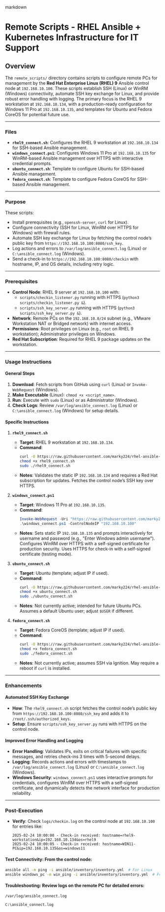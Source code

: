 markdown

# Remote Scripts - RHEL Ansible + Kubernetes Infrastructure for IT Support

## Overview
The `remote_scripts/` directory contains scripts to configure remote PCs for management by the **Red Hat Enterprise Linux (RHEL) 9** Ansible control node at `192.168.10.100`. These scripts establish SSH (Linux) or WinRM (Windows) connectivity, automate SSH key exchange for Linux, and provide robust error handling with logging. The primary focus is the RHEL 9 workstation at `192.168.10.134`, with a production-ready configuration for Windows 11 Pro at `192.168.10.135`, and templates for Ubuntu and Fedora CoreOS for potential future use.

---

### Files

- **`rhel9_connect.sh`**: Configures the RHEL 9 workstation at `192.168.10.134` for SSH-based Ansible management.
- **`windows_connect.ps1`**: Configures Windows 11 Pro at `192.168.10.135` for WinRM-based Ansible management over HTTPS with interactive credential prompts.
- **`ubuntu_connect.sh`**: Template to configure Ubuntu for SSH-based Ansible management.
- **`fedora_connect.sh`**: Template to configure Fedora CoreOS for SSH-based Ansible management.

---

### Purpose
These scripts:
- Install prerequisites (e.g., `openssh-server`, `curl` for Linux).
- Configure connectivity (SSH for Linux, WinRM over HTTPS for Windows) with firewall rules.
- Automate SSH key exchange for Linux by fetching the control node’s public key from `https://192.168.10.100:8080/ssh_key`.
- Log actions and errors to `/var/log/ansible_connect.log` (Linux) or `C:\ansible_connect.log` (Windows).
- Send a check-in to `https://192.168.10.100:8080/checkin` with hostname, IP, and OS details, including retry logic.

---

### Prerequisites
- **Control Node**: RHEL 9 server at `192.168.10.100` with:
  - `scripts/checkin_listener.py` running with HTTPS (`python3 scripts/checkin_listener.py &`).
  - `scripts/ssh_key_server.py` running with HTTPS (`python3 scripts/ssh_key_server.py &`).
- **Network**: Remote PCs on the `192.168.10.0/24` subnet (e.g., VMware Workstation NAT or Bridged network) with internet access.
- **Permissions**: Root privileges on Linux (e.g., `root` on RHEL 9 workstation); Administrator privileges on Windows.
- **Red Hat Subscription**: Required for RHEL 9 package updates on the workstation.

---

### Usage Instructions

#### General Steps
1. **Download**: Fetch scripts from GitHub using `curl` (Linux) or `Invoke-WebRequest` (Windows).
2. **Make Executable** (Linux): `chmod +x <script_name>`.
3. **Run**: Execute with `sudo` (Linux) or as Administrator (Windows).
4. **Check Logs**: Review `/var/log/ansible_connect.log` (Linux) or `C:\ansible_connect.log` (Windows) for setup details.

#### Specific Instructions

1. **`rhel9_connect.sh`**
   - **Target**: RHEL 9 workstation at `192.168.10.134`.
   - **Command**:
     ```bash
     curl -O https://raw.githubusercontent.com/marky224/rhel-ansible-k8s-it-support/main/remote_scripts/rhel9_connect.sh
     chmod +x rhel9_connect.sh
     sudo ./rhel9_connect.sh
     ```
   - **Notes**: Validates the static IP `192.168.10.134` and requires a Red Hat subscription for updates. Fetches the control node’s SSH key over HTTPS.

2. **`windows_connect.ps1`**
   - **Target**: Windows 11 Pro at `192.168.10.135`.
   - **Command**:
     ```powershell
     Invoke-WebRequest -Uri "https://raw.githubusercontent.com/marky224/rhel-ansible-k8s-it-support/main/remote_scripts/windows_connect.ps1" -OutFile "windows_connect.ps1"
     .\windows_connect.ps1 -ControlNodeIP "192.168.10.100"
     ```
   - **Notes**: Sets static IP `192.168.10.135` and prompts interactively for username and password (e.g., "Enter Windows admin username"). Configures WinRM over HTTPS with a self-signed certificate for production security. Uses HTTPS for check-in with a self-signed certificate (testing mode).

3. **`ubuntu_connect.sh`**
   - **Target**: Ubuntu (template; adjust IP if used).
   - **Command**:
     ```bash
     curl -O https://raw.githubusercontent.com/marky224/rhel-ansible-k8s-it-support/main/remote_scripts/ubuntu_connect.sh
     chmod +x ubuntu_connect.sh
     sudo ./ubuntu_connect.sh
     ```
   - **Notes**: Not currently active; intended for future Ubuntu PCs. Assumes a default Ubuntu user; adjust `$USER` if different.

4. **`fedora_connect.sh`**
   - **Target**: Fedora CoreOS (template; adjust IP if used).
   - **Command**:
     ```bash
     curl -O https://raw.githubusercontent.com/marky224/rhel-ansible-k8s-it-support/main/remote_scripts/fedora_connect.sh
     chmod +x fedora_connect.sh
     sudo ./fedora_connect.sh
     ```
   - **Notes**: Not currently active; assumes SSH via Ignition. May require a reboot if `curl` is installed.

---

### Enhancements

#### Automated SSH Key Exchange
- **How**: The `rhel9_connect.sh` script fetches the control node’s public key from `https://192.168.10.100:8080/ssh_key` and adds it to `/root/.ssh/authorized_keys`.
- **Setup**: Ensure `scripts/ssh_key_server.py` runs with HTTPS on the control node.

#### Improved Error Handling and Logging
- **Error Handling**: Validates IPs, exits on critical failures with specific messages, and retries check-ins 3 times with 5-second delays.
- **Logging**: Records actions and errors with timestamps to `/var/log/ansible_connect.log` (Linux) or `C:\ansible_connect.log` (Windows).
- **Windows Security**: `windows_connect.ps1` uses interactive prompts for credentials, configures WinRM over HTTPS with a self-signed certificate, and dynamically detects the network interface for production reliability.

---

### Post-Execution

- **Verify**: Check `logs/checkin.log` on the control node at `192.168.10.100` for entries like:
  ```plaintext
  2025-02-24 10:00:00 - Check-in received: hostname=rhel9-workstation&ip=192.168.10.134&os=rhel9
  2025-02-24 10:00:05 - Check-in received: hostname=WIN11-PC&ip=192.168.10.135&os=windows11
  ```
#### Test Connectivity: From the control node:
  ```bash
  ansible all -m ping -i ansible/inventory/inventory.yml  # For Linux
  ansible windows_pc -m win_ping -i ansible/inventory/inventory.yml  # For Windows
  ```
#### Troubleshooting: Review logs on the remote PC for detailed errors:
  ```Linux:
  /var/log/ansible_connect.log
  ```

  ```Windows:
  C:\ansible_connect.log
  ```
